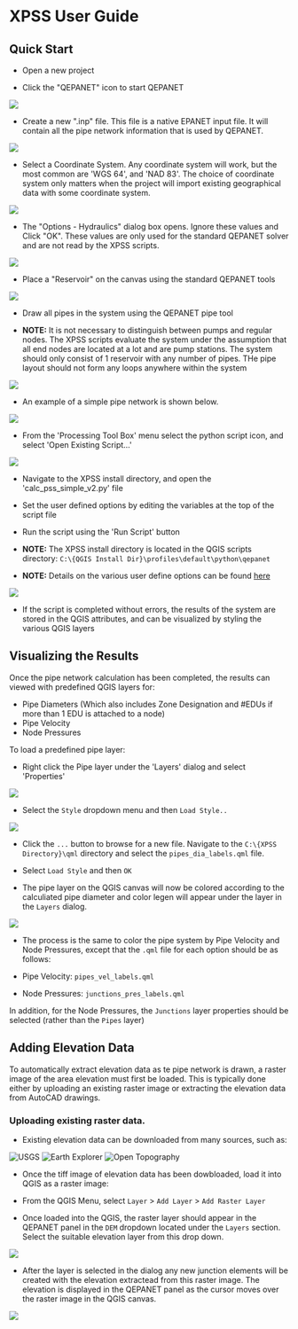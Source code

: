 # XPSS User Guide

## Quick Start

*  Open a new project

*  Click the "QEPANET" icon to start QEPANET

![](1.png)

*  Create a new ".inp" file.  This file is a native EPANET input file.  It will contain all the pipe network information that is used by QEPANET.

![](2.png)

*  Select a Coordinate System.  Any coordinate system will work, but the most common are 'WGS 64', and 'NAD 83'.  The choice of coordinate system only matters when the project will import existing geographical data with some coordinate system.

![](3.png)

*  The "Options - Hydraulics" dialog box opens.  Ignore these values and Click "OK".  These values are only used for the standard QEPANET solver and are not read by the XPSS scripts.

![](4.png)

*  Place a "Reservoir" on the canvas using the standard QEPANET tools

![](5.png)

*  Draw all pipes in the system using the QEPANET pipe tool

*  **NOTE:**  It is not necessary to distinguish between pumps and regular nodes.  The XPSS scripts evaluate the system under the assumption that all end nodes are located at a lot and are pump stations.  The system should only consist of 1 reservoir with any number of pipes.  THe pipe layout should not form any loops anywhere within the system

![](6.png)

*  An example of a simple pipe network is shown below.

![](7.png)

*  From the 'Processing Tool Box' menu select the python script icon, and select 'Open Existing Script...'

![](8.png)

*  Navigate to the XPSS install directory, and open the 'calc_pss_simple_v2.py' file

*  Set the user defined options by editing the variables at the top of the script file

*  Run the script using the 'Run Script' button

*  **NOTE:**  The XPSS install directory is located in the QGIS scripts directory:
`C:\{QGIS Install Dir}\profiles\default\python\qepanet`

*  **NOTE:**  Details on the various user define options can be found [here](user_defined_options.md)

![](9.png)

*  If the script is completed without errors, the results of the system are stored in the QGIS attributes, and can be visualized by styling the various QGIS layers


## Visualizing the Results

Once the pipe network calculation has been completed, the results can viewed with predefined QGIS layers for:

*  Pipe Diameters (Which also includes Zone Designation and #EDUs if more than 1 EDU is attached to a node)
*  Pipe Velocity
*  Node Pressures

To load a predefined pipe layer:

*  Right click the Pipe layer under the 'Layers' dialog and select 'Properties'

![](v1.png)

*  Select the `Style` dropdown menu and then `Load Style..`

![](v2.png)

*  Click the `...` button to browse for a new file.  Navigate to the `C:\{XPSS Directory}\qml` directory and select the `pipes_dia_labels.qml` file.

*  Select `Load Style` and then `OK`

*  The pipe layer on the QGIS canvas will now be colored according to the calculiated pipe diameter and color legen will appear under the layer in the `Layers` dialog.


![](v3.png)

*  The process is the same to color the pipe system by Pipe Velocity and Node Pressures, except that the `.qml` file for each option should be as follows:

  *  Pipe Velocity:  `pipes_vel_labels.qml`
  *  Node Pressures:  `junctions_pres_labels.qml`

In addition, for the Node Pressures, the `Junctions` layer properties should be selected (rather than the `Pipes` layer)


## Adding Elevation Data

To automatically extract elevation data as te pipe network is drawn, a raster image of the area elevation must first be loaded.  This is typically done either by uploading an existing raster image or extracting the elevation data from AutoCAD drawings.

### Uploading existing raster data.

*  Existing elevation data can be downloaded from many sources, such as:

![USGS](https://viewer.nationalmap.gov/basic/)
![Earth Explorer](https://earthexplorer.usgs.gov/)
![Open Topography](https://opentopography.org/)

*  Once the tiff image of elevation data has been dowbloaded, load it into QGIS as a raster image:
  *  From the QGIS Menu, select `Layer` > `Add Layer` > `Add Raster Layer`

* Once loaded into the QGIS, the raster layer should appear in the QEPANET panel in the `DEM` dropdown located under the `Layers` section.  Select the suitable elevation layer from this drop down.

![](el1.png)

*  After the layer is selected in the dialog any new junction elements will be created with the elevation extractead from this raster image.  The elevation is displayed in the QEPANET panel as the cursor moves over the raster image in the QGIS canvas.

![](el2.png)



